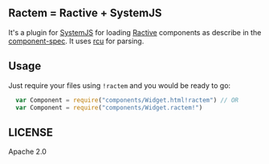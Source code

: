 Ractem = Ractive + SystemJS
---

It's a plugin for [SystemJS](https://github.com/systemjs/systemjs) for loading [Ractive](https://github.com/ractivejs/ractive) components as describe in the [component-spec](https://github.com/ractivejs/component-spec). It uses [rcu](https://github.com/ractivejs/rcu) for parsing.

Usage
---
Just require your files using ```!ractem``` and you would be ready to go:

```javascript
  var Component = require("components/Widget.html!ractem") // OR
  var Component = require("components/Widget.ractem!")
```

LICENSE
---

Apache 2.0